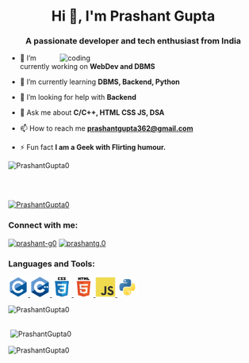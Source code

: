 <h1 align="center">Hi 👋, I'm Prashant Gupta</h1>
<h3 align="center">A passionate developer and tech enthusiast from India</h3>
<img align="right" alt="coding" width="400" src="https://cdn.dribbble.com/users/1162077/screenshots/3848914/programmer.gif">


- 🔭 I’m currently working on **WebDev and DBMS**

- 🌱 I’m currently learning **DBMS, Backend, Python**

- 🤝 I’m looking for help with **Backend**

- 💬 Ask me about **C/C++, HTML CSS JS, DSA**

- 📫 How to reach me **prashantgupta362@gmail.com**

- ⚡ Fun fact **I am a Geek with Flirting humour.**

<p align="left"> <img src="https://komarev.com/ghpvc/?username=PrashantGupta0&label=Profile%20views&color=0e75b6&style=flat" alt="PrashantGupta0" /> </p>
<br>
<br>
<p align="left"> <a href="https://github.com/ryo-ma/github-profile-trophy"><img src="https://github-profile-trophy.vercel.app/?username=PrashantGupta0" alt="PrashantGupta0" /></a> </p>


<h3 align="left">Connect with me:</h3>
<p align="left">
<a href="https://linkedin.com/in/prashant-g0" target="blank"><img align="center" src="https://raw.githubusercontent.com/rahuldkjain/github-profile-readme-generator/master/src/images/icons/Social/linked-in-alt.svg" alt="prashant-g0" height="30" width="40" /></a>
<a href="https://instagram.com/prashantg.0" target="blank"><img align="center" src="https://raw.githubusercontent.com/rahuldkjain/github-profile-readme-generator/master/src/images/icons/Social/instagram.svg" alt="prashantg.0" height="30" width="40" /></a>
</p>

<h3 align="left">Languages and Tools:</h3>
<p align="left"> <a href="https://www.cprogramming.com/" target="_blank" rel="noreferrer"> <img src="https://raw.githubusercontent.com/devicons/devicon/master/icons/c/c-original.svg" alt="c" width="40" height="40"/> </a> <a href="https://www.w3schools.com/cpp/" target="_blank" rel="noreferrer"> <img src="https://raw.githubusercontent.com/devicons/devicon/master/icons/cplusplus/cplusplus-original.svg" alt="cplusplus" width="40" height="40"/> </a> <a href="https://www.w3schools.com/css/" target="_blank" rel="noreferrer"> <img src="https://raw.githubusercontent.com/devicons/devicon/master/icons/css3/css3-original-wordmark.svg" alt="css3" width="40" height="40"/> </a> <a href="https://www.w3.org/html/" target="_blank" rel="noreferrer"> <img src="https://raw.githubusercontent.com/devicons/devicon/master/icons/html5/html5-original-wordmark.svg" alt="html5" width="40" height="40"/> </a> <a href="https://developer.mozilla.org/en-US/docs/Web/JavaScript" target="_blank" rel="noreferrer"> <img src="https://raw.githubusercontent.com/devicons/devicon/master/icons/javascript/javascript-original.svg" alt="javascript" width="40" height="40"/> </a> <a href="https://www.python.org" target="_blank" rel="noreferrer"> <img src="https://raw.githubusercontent.com/devicons/devicon/master/icons/python/python-original.svg" alt="python" width="40" height="40"/> </a> </p>

<p><img align="left" src="https://github-readme-stats.vercel.app/api/top-langs?username=PrashantGupta0&show_icons=true&locale=en&layout=compact" alt="PrashantGupta0" /></p>
<br>
<br>
<p>&nbsp;<img align="center" src="https://github-readme-stats.vercel.app/api?username=PrashantGupta0&show_icons=true&locale=en" alt="PrashantGupta0" /></p>

<p><img align="center" src="https://github-readme-streak-stats.herokuapp.com/?user=PrashantGupta0&" alt="PrashantGupta0" /></p>
